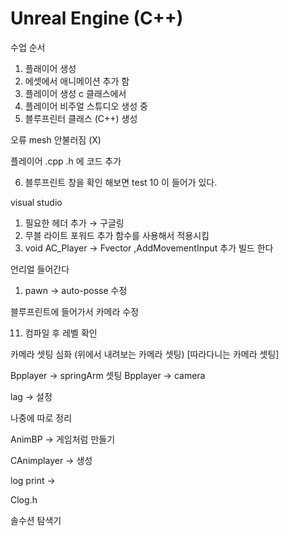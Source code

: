 # Unreal Engine (C++)

수업 순서

1. 플래이어 생성
2. 에셋에서 애니메이션 추가 함 
3. 플레이어 생성 c 클래스에서 
4. 플레이어 비주얼 스튜디오 생성 중
5. 블루프린터 클래스 (C++) 생성

오류 mesh 안불러짐  (X)

플레이어 .cpp .h 에 코드 추가 

 6. 블루프린트 창을 확인 해보면 test 10 이 들어가 있다.

visual studio 

1. 필요한 헤더 추가 → 구글링
2. 무블 라이트 포워드 추가 함수를 사용해서 적용시킴
3. void AC_Player → Fvector ,AddMovementInput 추가 빌드 한다 

언리얼 들어간다

1.  pawn → auto-posse 수정

블루프린트에 들어가서 카메라 수정 

 11.  컴파일 후 레벨 확인

카메라 셋팅 심화 (위에서 내려보는 카메라 셋팅) [따라다니는 카메라 셋팅]

Bpplayer → springArm 셋팅
 Bpplayer → camera

lag → 설정

나중에 따로 정리 

AnimBP → 게임처럼 만들기 

CAnimplayer → 생성 

log print ->

Clog.h

 

솔수션 탐색기
